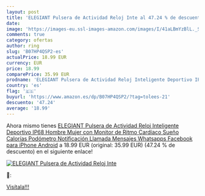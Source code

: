 ```yaml
---
layout: post
title: 'ELEGIANT Pulsera de Actividad Reloj Inte al 47.24 % de descuento'
date: 
image: 'https://images-eu.ssl-images-amazon.com/images/I/41aLBmYzBlL._SL200_.jpg'
comments: true
category: ofertas
author: ring
slug: 'B07HP4QSP2-es'
actualPrice: 18.99 EUR
currency: EUR
price: 18.99
comparePrice: 35.99 EUR
prodname: 'ELEGIANT Pulsera de Actividad Reloj Inteligente Deportivo IP68 Hombre Mujer con Monitor de Ritmo Cardíaco Sueño Calorías Podómetro Notificación Llamada Mensajes Whatsapps Facebook para iPhone Android'
country: 'es'
flag: '🇪🇸'
buyurl: 'https://www.amazon.es/dp/B07HP4QSP2/?tag=tolees-21'
descuento: '47.24'
average: '18.99'
---
```


Ahora mismo tienes [ELEGIANT Pulsera de Actividad Reloj Inteligente Deportivo IP68 Hombre Mujer con Monitor de Ritmo Cardíaco Sueño Calorías Podómetro Notificación Llamada Mensajes Whatsapps Facebook para iPhone Android](https://www.amazon.es/dp/B07HP4QSP2/?tag=tolees-21) a 18.99 EUR (original: 35.99 EUR) (47.24 %  de descuento) en el siguiente enlace!

[![ELEGIANT Pulsera de Actividad Reloj Inte](https://images-eu.ssl-images-amazon.com/images/I/41aLBmYzBlL._SL200_.jpg)](https://www.amazon.es/dp/B07HP4QSP2/?tag=tolees-21)

🔎:


[Visítala!!!](https://www.amazon.es/dp/B07HP4QSP2/?tag=tolees-21)
